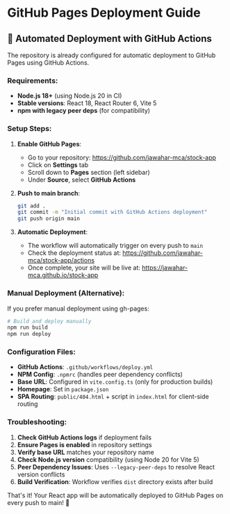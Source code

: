 # GitHub Pages Deployment Guide

## 🚀 Automated Deployment with GitHub Actions

The repository is already configured for automatic deployment to GitHub Pages using GitHub Actions.

### Requirements:
- **Node.js 18+** (using Node.js 20 in CI)
- **Stable versions**: React 18, React Router 6, Vite 5
- **npm with legacy peer deps** (for compatibility)

### Setup Steps:

1. **Enable GitHub Pages**:
   - Go to your repository: https://github.com/jawahar-mca/stock-app
   - Click on **Settings** tab
   - Scroll down to **Pages** section (left sidebar)
   - Under **Source**, select **GitHub Actions**

2. **Push to main branch**:
   ```bash
   git add .
   git commit -m "Initial commit with GitHub Actions deployment"
   git push origin main
   ```

3. **Automatic Deployment**:
   - The workflow will automatically trigger on every push to `main`
   - Check the deployment status at: https://github.com/jawahar-mca/stock-app/actions
   - Once complete, your site will be live at: https://jawahar-mca.github.io/stock-app

### Manual Deployment (Alternative):

If you prefer manual deployment using gh-pages:

```bash
# Build and deploy manually
npm run build
npm run deploy
```

### Configuration Files:

- **GitHub Actions**: `.github/workflows/deploy.yml`
- **NPM Config**: `.npmrc` (handles peer dependency conflicts)
- **Base URL**: Configured in `vite.config.ts` (only for production builds)
- **Homepage**: Set in `package.json`
- **SPA Routing**: `public/404.html` + script in `index.html` for client-side routing

### Troubleshooting:

1. **Check GitHub Actions logs** if deployment fails
2. **Ensure Pages is enabled** in repository settings
3. **Verify base URL** matches your repository name
4. **Check Node.js version** compatibility (using Node 20 for Vite 5)
5. **Peer Dependency Issues**: Uses `--legacy-peer-deps` to resolve React version conflicts
6. **Build Verification**: Workflow verifies `dist` directory exists after build

That's it! Your React app will be automatically deployed to GitHub Pages on every push to main! 🎉
